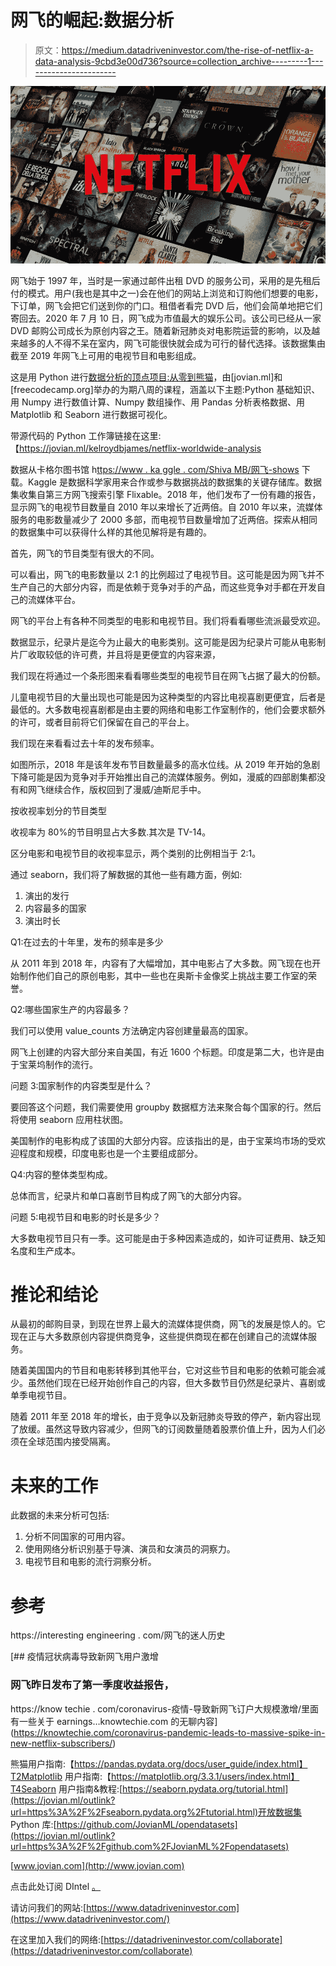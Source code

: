# 网飞的崛起:数据分析

> 原文：<https://medium.datadriveninvestor.com/the-rise-of-netflix-a-data-analysis-9cbd3e00d736?source=collection_archive---------1----------------------->

![](img/97fea2d0224719f69ab543c036919e31.png)

网飞始于 1997 年，当时是一家通过邮件出租 DVD 的服务公司，采用的是先租后付的模式。用户(我也是其中之一)会在他们的网站上浏览和订购他们想要的电影，下订单，网飞会把它们送到你的门口。租借者看完 DVD 后，他们会简单地把它们寄回去。2020 年 7 月 10 日，网飞成为市值最大的娱乐公司。该公司已经从一家 DVD 邮购公司成长为原创内容之王。随着新冠肺炎对电影院运营的影响，以及越来越多的人不得不呆在室内，网飞可能很快就会成为可行的替代选择。该数据集由截至 2019 年网飞上可用的电视节目和电影组成。

这是用 Python 进行[数据分析的顶点项目:从零到熊猫](https://jovian.ml/outlink?url=zerotopandas.com)，由[jovian.ml]和[freecodecamp.org]举办的为期八周的课程，涵盖以下主题:Python 基础知识、用 Numpy 进行数值计算、Numpy 数组操作、用 Pandas 分析表格数据、用 Matplotlib 和 Seaborn 进行数据可视化。

带源代码的 Python 工作簿链接在这里:【https://jovian.ml/kelroydbjames/netflix-worldwide-analysis 

数据从卡格尔图书馆 h[ttps://www . ka ggle . com/Shiva MB/网飞-shows](https://jovian.ml/outlink?url=https%3A%2F%2Fwww.kaggle.com%2Fshivamb%2Fnetflix-shows) 下载。Kaggle 是数据科学家用来合作或参与数据挑战的数据集的关键存储库。数据集收集自第三方网飞搜索引擎 Flixable。2018 年，他们发布了一份有趣的报告，显示网飞的电视节目数量自 2010 年以来增长了近两倍。自 2010 年以来，流媒体服务的电影数量减少了 2000 多部，而电视节目数量增加了近两倍。探索从相同的数据集中可以获得什么样的其他见解将是有趣的。

首先，网飞的节目类型有很大的不同。

可以看出，网飞的电影数量以 2:1 的比例超过了电视节目。这可能是因为网飞并不生产自己的大部分内容，而是依赖于竞争对手的产品，而这些竞争对手都在开发自己的流媒体平台。

网飞的平台上有各种不同类型的电影和电视节目。我们将看看哪些流派最受欢迎。

数据显示，纪录片是迄今为止最大的电影类别。这可能是因为纪录片可能从电影制片厂收取较低的许可费，并且将是更便宜的内容来源，

我们现在将通过一个条形图来看看哪些类型的电视节目在网飞占据了最大的份额。

儿童电视节目的大量出现也可能是因为这种类型的内容比电视喜剧更便宜，后者是最低的。大多数电视喜剧都是由主要的网络和电影工作室制作的，他们会要求额外的许可，或者目前将它们保留在自己的平台上。

我们现在来看看过去十年的发布频率。

如图所示，2018 年是该年发布节目数量最多的高水位线。从 2019 年开始的急剧下降可能是因为竞争对手开始推出自己的流媒体服务。例如，漫威的四部剧集都没有和网飞继续合作，版权回到了漫威/迪斯尼手中。

按收视率划分的节目类型

收视率为 80%的节目明显占大多数.其次是 TV-14。

区分电影和电视节目的收视率显示，两个类别的比例相当于 2:1。

通过 seaborn，我们将了解数据的其他一些有趣方面，例如:

1.  演出的发行
2.  内容最多的国家
3.  演出时长

Q1:在过去的十年里，发布的频率是多少

从 2011 年到 2018 年，内容有了大幅增加，其中电影占了大多数。网飞现在也开始制作他们自己的原创电影，其中一些也在奥斯卡金像奖上挑战主要工作室的荣誉。

Q2:哪些国家生产的内容最多？

我们可以使用 value_counts 方法确定内容创建量最高的国家。

网飞上创建的内容大部分来自美国，有近 1600 个标题。印度是第二大，也许是由于宝莱坞制作的流行。

问题 3:国家制作的内容类型是什么？

要回答这个问题，我们需要使用 groupby 数据框方法来聚合每个国家的行。然后将使用 seaborn 应用柱状图。

美国制作的电影构成了该国的大部分内容。应该指出的是，由于宝莱坞市场的受欢迎程度和规模，印度电影也是一个主要组成部分。

Q4:内容的整体类型构成。

总体而言，纪录片和单口喜剧节目构成了网飞的大部分内容。

问题 5:电视节目和电影的时长是多少？

大多数电视节目只有一季。这可能是由于多种因素造成的，如许可证费用、缺乏知名度和生产成本。

# 推论和结论

从最初的邮购目录，到现在世界上最大的流媒体提供商，网飞的发展是惊人的。它现在正与大多数原创内容提供商竞争，这些提供商现在都在创建自己的流媒体服务。

随着美国国内的节目和电影转移到其他平台，它对这些节目和电影的依赖可能会减少。虽然他们现在已经开始创作自己的内容，但大多数节目仍然是纪录片、喜剧或单季电视节目。

随着 2011 年至 2018 年的增长，由于竞争以及新冠肺炎导致的停产，新内容出现了放缓。虽然这导致内容减少，但网飞的订阅数量随着股票价值上升，因为人们必须在全球范围内接受隔离。

# 未来的工作

此数据的未来分析可包括:

1.  分析不同国家的可用内容。
2.  使用网络分析识别基于导演、演员和女演员的洞察力。
3.  电视节目和电影的流行洞察分析。

# 参考

https://interesting engineering . com/网飞的迷人历史

[](https://knowtechie.com/coronavirus-pandemic-leads-to-massive-spike-in-new-netflix-subscribers/) [## 疫情冠状病毒导致新网飞用户激增

### 网飞昨日发布了第一季度收益报告，

https://know techie . com/coronavirus-疫情-导致新网飞订户大规模激增/里面有一些关于 earnings…knowtechie.com 的无聊内容](https://knowtechie.com/coronavirus-pandemic-leads-to-massive-spike-in-new-netflix-subscribers/) 

熊猫用户指南:【https://pandas.pydata.org/docs/user_guide/index.html】T2Matplotlib 用户指南:【https://matplotlib.org/3.3.1/users/index.html】T4Seaborn 用户指南&教程:[https://seaborn.pydata.org/tutorial.html](https://jovian.ml/outlink?url=https%3A%2F%2Fseaborn.pydata.org%2Ftutorial.html)开放数据集 Python 库:[https://github.com/JovianML/opendatasets](https://jovian.ml/outlink?url=https%3A%2F%2Fgithub.com%2FJovianML%2Fopendatasets)

[www.jovian.com](http://www.jovian.com)

点击此处订阅 DIntel [。](https://ddintel.datadriveninvestor.com/)

请访问我们的网站:[https://www.datadriveninvestor.com](https://www.datadriveninvestor.com/)

在这里加入我们的网络:[https://datadriveninvestor.com/collaborate](https://datadriveninvestor.com/collaborate)